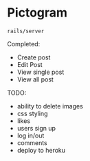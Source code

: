 # Pictogram

```
rails/server
```

Completed:
- Create post
- Edit Post
- View single post
- View all post

TODO:
- ability to delete images
- css styling
- likes
- users sign up
- log in/out
- comments
- deploy to heroku
